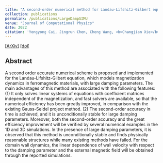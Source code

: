 ```yaml
---
title: "A second-order numerical method for Landau-Lifshitz-Gilbert equation with large damping parameters"
collection: publications
permalink: /publications/LargeDampSIMU
venue: "Journal of Computational Physics"
date: 2022
citation: 'Yongyong Cai, Jingrun Chen, Cheng Wang, <b>Changjian Xie</b>.'
---
```

[[ArXiv]](https://arxiv.org/abs/2105.03576)
[[doi]](https://doi.org/10.1016/j.jcp.2021.110831)

## Abstract
A second order accurate numerical scheme is proposed and implemented for the Landau-Lifshitz-Gilbert 
equation, which models magnetization dynamics in ferromagnetic materials, with large damping parameters. 
The main advantages of this method are associated with the following features: (1) It only solves linear systems 
of equations with coefficient matrices independent of the magnetization, and fast solvers are available, 
so that the numerical efficiency has been greatly improved, in comparison with the existing Gauss-Seidel project method. 
(2) The second-order accuracy in time is achieved, and it is unconditionally stable for large damping parameters. 
Moreover, both the second-order accuracy and the great efficiency improvement will be verified by several numerical 
examples in the 1D and 3D simulations. In the presence of large damping parameters, it is observed that this method 
is unconditionally stable and finds physically reasonable structures while many existing methods have failed. 
For the domain wall dynamics, the linear dependence of wall velocity with respect to the damping parameter and 
the external magnetic field will be obtained through the reported simulations.

